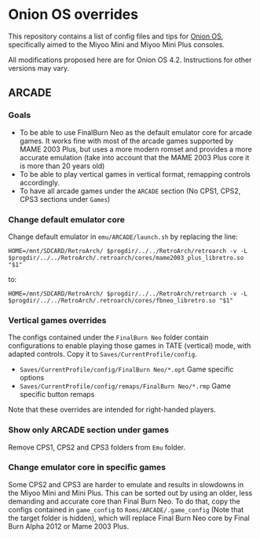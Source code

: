 # Onion OS overrides

This repository contains a list of config files and tips for [Onion OS](https://github.com/OnionUI/Onion), specifically aimed to the Miyoo Mini and Miyoo Mini Plus consoles.

All modifications proposed here are for Onion OS 4.2. Instructions for other versions may vary.

## ARCADE

### Goals

* To be able to use FinalBurn Neo as the default emulator core for arcade games. It works fine with most of the arcade games supported by MAME 2003 Plus, but uses a more modern romset and provides a more accurate emulation (take into account that the MAME 2003 Plus core it is more than 20 years old)
* To be able to play vertical games in vertical format, remapping controls accordingly.
* To have all arcade games under the `ARCADE` section (No CPS1, CPS2, CPS3 sections under `Games`)

### Change default emulator core

Change default emulator in `emu/ARCADE/launch.sh` by replacing the line:

`HOME=/mnt/SDCARD/RetroArch/ $progdir/../../RetroArch/retroarch -v -L $progdir/../../RetroArch/.retroarch/cores/mame2003_plus_libretro.so "$1"`

to:

`HOME=/mnt/SDCARD/RetroArch/ $progdir/../../RetroArch/retroarch -v -L $progdir/../../RetroArch/.retroarch/cores/fbneo_libretro.so "$1"`

### Vertical games overrides

The configs contained under the `FinalBurn Neo` folder contain configurations to enable playing those games in TATE (vertical) mode, with adapted controls. Copy it to `Saves/CurrentProfile/config`.

* `Saves/CurrentProfile/config/FinalBurn Neo/*.opt` Game specific options
* `Saves/CurrentProfile/config/remaps/FinalBurn Neo/*.rmp` Game specific button remaps

Note that these overrides are intended for right-handed players.

### Show only ARCADE section under games

Remove CPS1, CPS2 and CPS3 folders from `Emu` folder.

### Change emulator core in specific games

Some CPS2 and CPS3 are harder to emulate and results in slowdowns in the Miyoo Mini and Mini Plus. This can be sorted out by using an older, less demanding and accurate core than Final Burn Neo. To do that, copy the configs contained in `game_config` to `Roms/ARCADE/.game_config` (Note that the target folder is hidden), which will replace Final Burn Neo core by Final Burn Alpha 2012 or Mame 2003 Plus.
